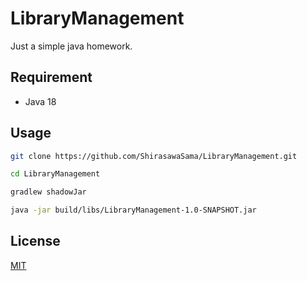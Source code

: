 # LibraryManagement

Just a simple java homework.

## Requirement

- Java 18

## Usage

```bash
git clone https://github.com/ShirasawaSama/LibraryManagement.git

cd LibraryManagement

gradlew shadowJar

java -jar build/libs/LibraryManagement-1.0-SNAPSHOT.jar
```

## License

[MIT](./LICENSE)

